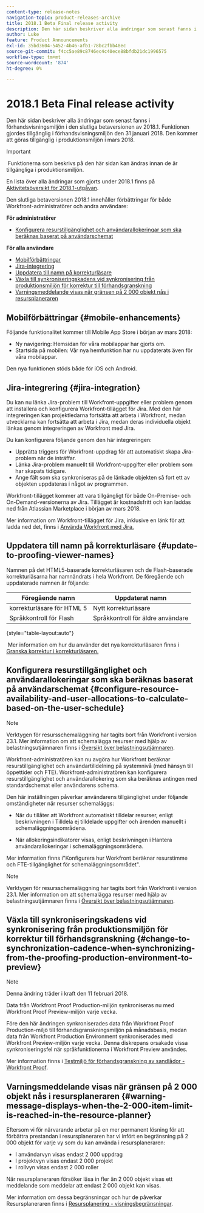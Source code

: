 ```yaml
---
content-type: release-notes
navigation-topic: product-releases-archive
title: 2018.1 Beta Final release activity
description: Den här sidan beskriver alla ändringar som senast fanns i förhandsvisningsmiljön i den slutliga betaversionen av 2018.1. Funktionen gjordes tillgänglig i förhandsvisningsmiljön den 31 januari 2018. Den kommer att göras tillgänglig i produktionsmiljön i mars 2018.
author: Luke
feature: Product Announcements
exl-id: 35bd3604-5452-4b46-afb1-78bc2fbb48ec
source-git-commit: f4cc5ae89c8746ec4c40ece88bfdb21dc1996575
workflow-type: tm+mt
source-wordcount: '874'
ht-degree: 0%

---
```


# 2018.1 Beta Final release activity

Den här sidan beskriver alla ändringar som senast fanns i förhandsvisningsmiljön i den slutliga betaversionen av 2018.1. Funktionen gjordes tillgänglig i förhandsvisningsmiljön den 31 januari 2018. Den kommer att göras tillgänglig i produktionsmiljön i mars 2018.

>[!IMPORTANT]
>
> Funktionerna som beskrivs på den här sidan kan ändras innan de är tillgängliga i produktionsmiljön.

En lista över alla ändringar som gjorts under 2018.1 finns på  [Aktivitetsöversikt för 2018.1-utgåvan](../../../../product-announcements/product-releases/quarterly-release-archive/2018.1-release-activity/2018.1-release-activity-overview.md).

Den slutliga betaversionen 2018.1 innehåller förbättringar för både Workfront-administratörer och andra användare:

**För administratörer**

* [Konfigurera resurstillgänglighet och användarallokeringar som ska beräknas baserat på användarschemat](#configure-resource-availability-and-user-allocations-to-calculate-based-on-the-user-schedule)

**För alla användare**

* [Mobilförbättringar](#mobile-enhancements)
* [Jira-integrering](#jira-integration)
* [Uppdatera till namn på korrekturläsare](#update-to-proofing-viewer-names)
* [Växla till synkroniseringskadens vid synkronisering från produktionsmiljön för korrektur till förhandsgranskning](#change-to-synchronization-cadence-when-synchronizing-from-the-proofing-production-environment-to-preview)
* [Varningsmeddelande visas när gränsen på 2 000 objekt nås i resursplaneraren](#warning-message-displays-when-the-2-000-item-limit-is-reached-in-the-resource-planner)

## Mobilförbättringar {#mobile-enhancements}

Följande funktionalitet kommer till Mobile App Store i början av mars 2018:

* Ny navigering: Hemsidan för våra mobilappar har gjorts om.
* Startsida på mobilen: Vår nya hemfunktion har nu uppdaterats även för våra mobilappar.

Den nya funktionen stöds både för iOS och Android.

## Jira-integrering {#jira-integration}

Du kan nu länka Jira-problem till Workfront-uppgifter eller problem genom att installera och konfigurera Workfront-tillägget för Jira. Med den här integreringen kan projektledarna fortsätta att arbeta i Workfront, medan utvecklarna kan fortsätta att arbeta i Jira, medan deras individuella objekt länkas genom integreringen av Workfront med Jira.

Du kan konfigurera följande genom den här integreringen:

* Upprätta triggers för Workfront-uppdrag för att automatiskt skapa Jira-problem när de inträffar.
* Länka Jira-problem manuellt till Workfront-uppgifter eller problem som har skapats tidigare.
* Ange fält som ska synkroniseras på de länkade objekten så fort ett av objekten uppdateras i något av programmen.

Workfront-tillägget kommer att vara tillgängligt för både On-Premise- och On-Demand-versionerna av Jira. Tillägget är kostnadsfritt och kan laddas ned från Atlassian Marketplace i början av mars 2018.

Mer information om Workfront-tillägget för Jira, inklusive en länk för att ladda ned det, finns i [Använda Workfront med Jira.](https://support.workfront.com/hc/en-us/sections/115001130053)

## Uppdatera till namn på korrekturläsare {#update-to-proofing-viewer-names}

Namnen på det HTML5-baserade korrekturläsaren och de Flash-baserade korrekturläsarna har namnändrats i hela Workfront. De föregående och uppdaterade namnen är följande: 

| **Föregående namn** | **Uppdaterat namn** |
|---|---|
| korrekturläsare för HTML 5 | Nytt korrekturläsare |
| Språkkontroll för Flash | Språkkontroll för äldre användare |

{style=&quot;table-layout:auto&quot;}

 Mer information om hur du använder det nya korrekturläsaren finns i [Granska korrektur i korrekturläsaren.](https://support.workfront.com/hc/en-us/sections/115000275214)

## Konfigurera resurstillgänglighet och användarallokeringar som ska beräknas baserat på användarschemat {#configure-resource-availability-and-user-allocations-to-calculate-based-on-the-user-schedule}

>[!NOTE]
Verktygen för resursschemaläggning har tagits bort från Workfront i version 23.1. Mer information om att schemalägga resurser med hjälp av belastningsutjämnaren finns i [Översikt över belastningsutjämnaren](../../../../resource-mgmt/workload-balancer/overview-workload-balancer.md).

Workfront-administratören kan nu avgöra hur Workfront beräknar resurstillgänglighet och användartilldelning på systemnivå (med hänsyn till öppettider och FTE). Workfront-administratören kan konfigurera resurstillgänglighet och användarallokering som ska beräknas antingen med standardschemat eller användarens schema.

Den här inställningen påverkar användarens tillgänglighet under följande omständigheter när resurser schemaläggs:

* När du tillåter att Workfront automatiskt tilldelar resurser, enligt beskrivningen i Tilldela ej tilldelade uppgifter och ärenden manuellt i schemaläggningsområdena.

* När allokeringsindikatorer visas, enligt beskrivningen i Hantera användarallokeringar i schemaläggningsområdena.

Mer information finns i&quot;Konfigurera hur Workfront beräknar resurstimme och FTE-tillgänglighet för schemaläggningsområdet&quot;.

>[!NOTE]
Verktygen för resursschemaläggning har tagits bort från Workfront i version 23.1. Mer information om att schemalägga resurser med hjälp av belastningsutjämnaren finns i [Översikt över belastningsutjämnaren](../../../../resource-mgmt/workload-balancer/overview-workload-balancer.md).


## Växla till synkroniseringskadens vid synkronisering från produktionsmiljön för korrektur till förhandsgranskning {#change-to-synchronization-cadence-when-synchronizing-from-the-proofing-production-environment-to-preview}

>[!NOTE]
Denna ändring träder i kraft den 11 februari 2018.

Data från Workfront Proof Production-miljön synkroniseras nu med Workfront Proof Preview-miljön varje vecka.

Före den här ändringen synkroniserades data från Workfront Proof Production-miljö till förhandsgranskningsmiljön på månadsbasis, medan data från Workfront Production Environment synkroniserades med Workfront Preview-miljön varje vecka. Denna diskrepans orsakade vissa synkroniseringsfel när språkfunktionerna i Workfront Preview användes. 

Mer information finns i [Testmiljö för förhandsgranskning av sandlådor - Workfront Proof](../../../../workfront-proof/wp-getstarted/system-information/preview-sandbox.md). 

## Varningsmeddelande visas när gränsen på 2 000 objekt nås i resursplaneraren {#warning-message-displays-when-the-2-000-item-limit-is-reached-in-the-resource-planner}

Eftersom vi för närvarande arbetar på en mer permanent lösning för att förbättra prestandan i resursplaneraren har vi infört en begränsning på 2 000 objekt för varje vy som du kan använda i resursplaneraren:

* I användarvyn visas endast 2 000 uppdrag
* I projektvyn visas endast 2 000 projekt
* I rollvyn visas endast 2 000 roller

När resursplaneraren försöker läsa in fler än 2 000 objekt visas ett meddelande som meddelar att endast 2 000 objekt kan visas.

Mer information om dessa begränsningar och hur de påverkar Resursplaneraren finns i [Resursplanering - visningsbegränsningar](../../../../resource-mgmt/resource-planning/resource-planner-display-limitations.md).

<!--
<p data-mc-conditions="QuicksilverOrClassic.Draft mode">To participate in our beta program for the Resource Planner performance, see <a href="../../../../product-announcements/betas/resource-planner-performance-beta.md" class="MCXref xref">Resource Planner performance beta </a>.</p>
-->
